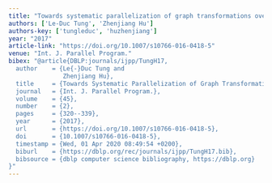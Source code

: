 ```yaml
---
title: "Towards systematic parallelization of graph transformations over Pregel"
authors: ['Le-Duc Tung', 'Zhenjiang Hu']
authors-key: ['tungleduc', 'huzhenjiang']
year: "2017"
article-link: "https://doi.org/10.1007/s10766-016-0418-5"
venue: "Int. J. Parallel Program."
bibex: "@article{DBLP:journals/ijpp/TungH17,
  author    = {Le{-}Duc Tung and
               Zhenjiang Hu},
  title     = {Towards Systematic Parallelization of Graph Transformations Over Pregel},
  journal   = {Int. J. Parallel Program.},
  volume    = {45},
  number    = {2},
  pages     = {320--339},
  year      = {2017},
  url       = {https://doi.org/10.1007/s10766-016-0418-5},
  doi       = {10.1007/s10766-016-0418-5},
  timestamp = {Wed, 01 Apr 2020 08:49:54 +0200},
  biburl    = {https://dblp.org/rec/journals/ijpp/TungH17.bib},
  bibsource = {dblp computer science bibliography, https://dblp.org}
}"
---
```

